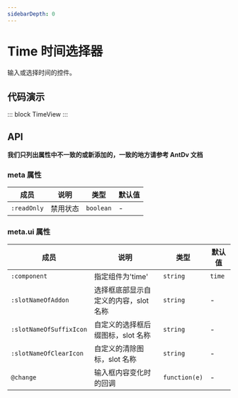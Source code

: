 ```yaml
---
sidebarDepth: 0
---
```


# Time 时间选择器

输入或选择时间的控件。

## 代码演示

::: block
TimeView
:::

## API

**我们只列出属性中不一致的或新添加的，一致的地方请参考 AntDv 文档**

### meta 属性

| 成员        | 说明     | 类型      | 默认值 |
| ----------- | -------- | --------- | ------ |
| `:readOnly` | 禁用状态 | `boolean` | -      |

### meta.ui 属性

| 成员                    | 说明                                  | 类型          | 默认值 |
| ----------------------- | ------------------------------------- | ------------- | ------ |
| `:component`            | 指定组件为'time'                      | `string`      | `time` |
| `:slotNameOfAddon`      | 选择框底部显示自定义的内容，slot 名称 | `string`      | -      |
| `:slotNameOfSuffixIcon` | 自定义的选择框后缀图标，slot 名称     | `string`      | -      |
| `:slotNameOfClearIcon`  | 自定义的清除图标，slot 名称           | `string`      | -      |
| `@change`               | 输入框内容变化时的回调                | `function(e)` | -      |
